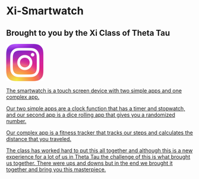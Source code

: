 # Xi-Smartwatch
## Brought to you by the Xi Class of Theta Tau

<a href="https://www.instagram.com/csufthetatau/"><img src="https://raw.githubusercontent.com/wle8300/instagram-logo/refs/heads/master/logo.svg" width="100" height="100" alt="Instagram"/>

The smartwatch is a touch screen device with two simple apps and one complex app.

Our two simple apps are a clock function that has a timer and stopwatch, and our second app
is a dice rolling app that gives you a randomized number.

Our complex app is a fitness tracker that tracks our steps and calculates the distance that you
traveled.

The class has worked hard to put this all together and although this is a new experience for
a lot of us in Theta Tau the challenge of this is what brought us together. There were ups and
downs but in the end we brought it together and bring you this masterpiece.